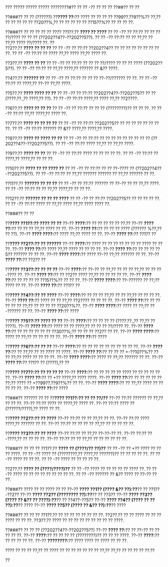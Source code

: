 ??? ????? ????? ????? ????????#?? ?? ?? -?? ?? ?? ??
??##?? ?? ??

??###?? ?? ?? (??????)
??**???? ??:**?? ???? ?? ?? ?? ?? ??99??.??9??%?? ??,?? ?? ?? ?? ?? ?? ??20??%,?? ?? ?? ?? ?? ?? ??15??%?? ?? ?? ?? ??.

??###?? ?? ?? ?? ?? ?? ????
??1??.?? **???? ?? ????**
??  ?? -?? ?? ??:?? ?? ?? ?? ??/???? ?? ?? ?? (??202??4??-??202??5??).
??  ?? -?? ??:?? ?? ?? ??,?? ?? ??,?? ???? ??/???? ??.
??   
??2??.?? **???? ?? ?? ??**
??  ?? -?? ?? ??:?? ??202??4?? ?? ?? ?? ?? ?? ?? ?? ?? ??.
??  ?? -?? ??:?? ?? ???? ??,?? ???? ??,?? ???? ??.

??3??.?? **???? ?? ??**
??  ?? -?? ?? ??:?? ?? ?? ?? ??/???? ?? ?? ?? ???? (??202??5??).
??  ?? -?? ??:?? ?? ??,?? ????,?? ?????? ?? &?? ????.

??4??.?? **?????? ??**
??  ?? -?? ?? ??:?? ?? ?? ?? ??-??/?????? ?? ??.
??  ?? -?? ??:?? ?? ????,?? ??-?? ??,?? ????.

??5??.?? **???? ???? ?? ??**
??  ?? -?? ?? ??:?? ??202??4??-??202??5?? ?? ?? (????.??.,?? ????,?? ??).
??  ?? -?? ??:?? ????,?? ???? ??,?? ??2????.

??6??.?? **???? ?? ?? ??**
??  ?? -?? ?? ??:?? ?? ?? ?? (????????)?? ?? ?? ??.
??  ?? -?? ??:?? ??,?? ????,?? ???? ??.

??7??.?? **???? ?? ?? ?? ??**
??  ?? -?? ?? ??:?? ??202??5?? ?? ?? ?? ?? ?? ?? ?? ??.
??  ?? -?? ??:?? ?????? ?? &?? ????,?? ????,?? ????.

??8??.?? **???? ?? ???? ?? ??**
??  ?? -?? ?? ??:?? ?? ?? ?? ?? ?? ?? ?? ?? ?? (??202??4??-??202??5??).
??  ?? -?? ??:?? ???? ??,?? ?? ??,?? ????.

??9??.?? **???? ?? ??**
??  ?? -?? ?? ??:?? ???? ?? ?? ?? ?? ??.
??  ?? -?? ??:?? ?? ????,?? ????,?? ?? ?? ??.

??10??.?? **???? ?? ?? ???? ??**
??   ?? -?? ?? ??:?? ?? ?? ??-???? ?? (??202??4??-??202??5??).
??   ?? -?? ??:?? ?? ??,?? ?????? ?????? ?? ??,?? ?????? ?? ??.

??11??.?? **?????? ?? ?? ??**
??   ?? -?? ?? ??:?? ?????? ?? ??-?? ?? ?? ??,?? ????.
??   ?? -?? ??:?? ?? ?? ??,?? ????,?? ?? ?? ??.

??12??.?? **?????? ?? ?? ?? ????**
??   ?? -?? ?? ??:?? ??202??5?? ?? ?? ?? ?? ??.
??   ?? -?? ??:?? ???? ?? ??,?? ???? ??,?? ???? ???? ??.

??###?? ?? ??

??**???? ??1??:?? ???? ?? ??**
??-?? **????:**?? ?? ?? ?? ?? ?? ??.?? 
??-?? **???? ??:**?? ?? ?? ?? ??,?? ???? ?? ??.
??-?? **???? ??:**?? ?? ?? ?? ???? (?????? %??,?? ?? ??).
??-?? **???? ????:**?? ???? ??;?? ???? ?? ??.
??-?? **???? ??:**?? ??1?? ??

??**???? ??2??:?? ?? ??????**
??-?? **????:**?? ???? ?? ?? ?? ?? ?? ?? ?? ???? ?? ?? ??.
??-?? **???? ??:**?? ???? ??,?? ???? ?? ?? ?? ??.
??-?? **???? ??:**?? ?? ?? ?? ??5?? ?????? ?? ?? ??.
??-?? **???? ????:**?? ???? ??-?? ??;?? ?????? ?? ??.
??-?? **???? ??:**?? ??2?? ??

??**???? ??3??:?? ?? ?? ??**
??-?? **????:**?? ??-?? ?? ??,?? ?? ?? ?? ??,?? ?? ?? ??-???? ??.
??-?? **???? ??:**?? ?? ??2?? ???? ??,?? ?? ?? ?? ?? ??.
??-?? **???? ??:**?? ?? ?? ?? ?? ??15??%?? ?? ?? ??.
??-?? **???? ????:**?? ??-?????? ?? ??;?? ???? ?? ??.
??-?? **???? ??:**?? ??1?? ??

??**???? ??4??:?? ?? ????**
??-?? **????:**?? ?? ?? ?? ??,?? ?? ?? ??,?? ?? ?? ?? ??.
??-?? **???? ??:**?? ???? ?? ?? ??,?? ??2???? ?? ?? ?? ??.
??-?? **???? ??:**?? ?? ?? ?? ?? ?? ??;?? ?? ?? ?? ?? ??20??%??.
??-?? **???? ????:**?? ???? ?? ??;?? ??-?????? ?? ??.
??-?? **???? ??:**?? ????

??**???? ??5??:?? ???? ?? ??**
??-?? **????:**?? ?? ?? ?? ?? (????.??.,?? ??,?? ?? ????).
??-?? **???? ??:**?? ???? ?? ?? ????,?? ?? ?? ?? ??/???? ??.
??-?? **???? ??:**?? ?? ?? ?? ?? ?? ?? ??30??%;?? ?? ?? ?? ??2?? ?? ??.
??-?? **???? ????:**?? ???? ?? ??;?? ?? ?? ?? ?? ??.
??-?? **???? ??:**?? ????

??**???? ??6??:?? ?? ??**
??-?? **????:**?? ?? ?? ?? ?? ?? ?? ?? ?? ?? ??.
??-?? **???? ??:**?? ?? ??,?? ?? ?? ???? ?? ????.
??-?? **???? ??:**?? ?? ?? ?? +-??10??%?? ?? ?? ??;?? ???? ?? ?? ?? ??.
??-?? **???? ????:**?? ???? ?? ??;?? ?????? ?? ??.
??-?? **???? ??:**?? ??1?? ?? (????),?? ??

??**???? ??7??:?? ?? ?? ?? ??**
??-?? **????:**?? ?? ?? ?? ?? ?? ???? ?? ?? ?? ?? ?? ??.
??-?? **???? ??:**?? ?? +?? ????,?? ???? ????.
??-?? **???? ??:**?? ?? ?? ?? ?? ?? ??;?? ???? ?? >??99??.??9??%?? ?? ??.
??-?? **???? ????:**?? ?? ??;?? ???? ?? ?? ?? ?? ??.
??-?? **???? ??:**?? ????

??###?? ?????? ?? ??
??**???? ??1??:?? ?? ?? ??/??**
??-?? ??:?? ?????? ?? ??,?? ?? ?? ??.
??-?? ??:?? ???? ?? ????,?? ???? ??.
??-?? ??:?? ???? ?? (??????/????),?? ???? ?? ??.

??**???? ??2??:?? ?? ????**
??-?? ??:?? ?? ?? ??,?? ?? ??.
??-?? ??:?? ???? ????,?? ?????? ?? ??.
??-?? ??:?? ?? ?? ?? ?? ??,?? ?? ?? ?? ?? ??.

??**???? ??3??:?? ?? ????**
??-?? ??:?? ?? ??,?? ??-??-?? ??.
??-?? ??:?? ??-????,?? ?? ?? ?? ??.
??-?? ??:?? ?? ?? ??,?? ?? ?? ?? ?? ?? ??.

??###?? ?? ?? ??
??1??.?? **???? ?? (????/?? ??)??**
??  ?? -?? ?? +?? ???? ?? ?? ?? ????.
??  ?? -?? ???? ?? (????????,?? ????,?? ??????)?? ?? ?? ?? ?? ??.
??  ?? -?? ???? ?? ?? ??.
??  ?? -?? ???? ?? ?? ?? ?? ??.

??2??.?? **???? ?? (????/????)??**
??  ?? -?? ???? ?? ?? ?? ?? ?? ???? ??.
??  ?? -?? ???? ?? ?? ?? ?? ?? ?? ?? ?? ??.
??  ?? -?? ?????? ?? &?? ???? ?? ??-?? ?? ??.

??###?? ???? ?? ?? ???? ?? ??
??-?? **???? ??1?? (???? &?? ??):??**?? ?? ??1??-??2??
??-?? **???? ??2?? (???????? ??):??**?? ?? ??3??
??-?? **???? ??3?? (???? ?? &?? ?? ????):??**?? ?? ??4??-??5??
??-?? **???? ??4?? (???? ?? ?? ??):??**?? ????
??-?? **???? ??5?? (???? ?? &?? ??):??**?? ????

??###?? ?? ?? ??
??1??.?? ?? ?? ?? ?? ?? ?? ?? ??.
??2??.?? ?? ?? ???? ?? ?? ?? ???? ?? ?? ??.
??3??.?? ???? ?? ?? ?? ?? ?? ?? ?? ?? ?? ????.

??###?? ?? ?? ?? (??202??4??-??202??5??)
??-?? **???? ??:**?? ?? ??-?? ?? ?? ?? ?? ??.
??-?? **????:**?? ?? ?? ?? ?? (????????)?? ?? ?? ?? ????.
??-?? **????:**?? ?? ?? ?? ?? ??.
??-?? **????????:**?? ???? ???? ?? ???? ?? ?? ??.

???? ?? ?? ?? ??,?? ?? ???? ?? ?? ?? ?? ?? ?? ?? ??,?? ??,?? ?? ?? ?? ?? ??.??

??